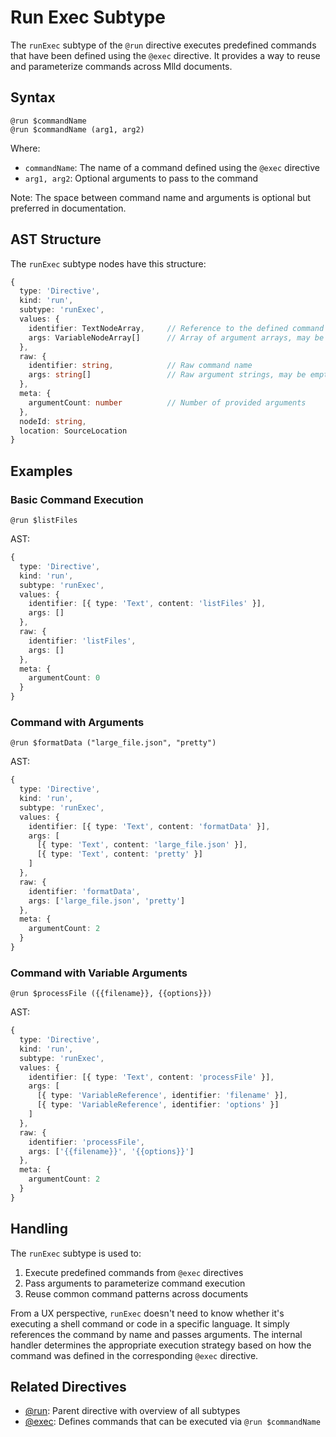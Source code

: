 # Run Exec Subtype

The `runExec` subtype of the `@run` directive executes predefined commands that have been defined using the `@exec` directive. It provides a way to reuse and parameterize commands across Mlld documents.

## Syntax

```mlld
@run $commandName
@run $commandName (arg1, arg2)
```

Where:
- `commandName`: The name of a command defined using the `@exec` directive
- `arg1, arg2`: Optional arguments to pass to the command

Note: The space between command name and arguments is optional but preferred in documentation.

## AST Structure

The `runExec` subtype nodes have this structure:

```typescript
{
  type: 'Directive',
  kind: 'run',
  subtype: 'runExec',
  values: {
    identifier: TextNodeArray,     // Reference to the defined command
    args: VariableNodeArray[]      // Array of argument arrays, may be empty
  },
  raw: {
    identifier: string,            // Raw command name
    args: string[]                 // Raw argument strings, may be empty array
  },
  meta: {
    argumentCount: number          // Number of provided arguments
  },
  nodeId: string,
  location: SourceLocation
}
```

## Examples

### Basic Command Execution

```mlld
@run $listFiles
```

AST:
```typescript
{
  type: 'Directive',
  kind: 'run',
  subtype: 'runExec',
  values: {
    identifier: [{ type: 'Text', content: 'listFiles' }],
    args: []
  },
  raw: {
    identifier: 'listFiles',
    args: []
  },
  meta: {
    argumentCount: 0
  }
}
```

### Command with Arguments

```mlld
@run $formatData ("large_file.json", "pretty")
```

AST:
```typescript
{
  type: 'Directive',
  kind: 'run',
  subtype: 'runExec',
  values: {
    identifier: [{ type: 'Text', content: 'formatData' }],
    args: [
      [{ type: 'Text', content: 'large_file.json' }],
      [{ type: 'Text', content: 'pretty' }]
    ]
  },
  raw: {
    identifier: 'formatData',
    args: ['large_file.json', 'pretty']
  },
  meta: {
    argumentCount: 2
  }
}
```

### Command with Variable Arguments

```mlld
@run $processFile ({{filename}}, {{options}})
```

AST:
```typescript
{
  type: 'Directive',
  kind: 'run',
  subtype: 'runExec',
  values: {
    identifier: [{ type: 'Text', content: 'processFile' }],
    args: [
      [{ type: 'VariableReference', identifier: 'filename' }],
      [{ type: 'VariableReference', identifier: 'options' }]
    ]
  },
  raw: {
    identifier: 'processFile',
    args: ['{{filename}}', '{{options}}']
  },
  meta: {
    argumentCount: 2
  }
}
```

## Handling

The `runExec` subtype is used to:

1. Execute predefined commands from `@exec` directives
2. Pass arguments to parameterize command execution
3. Reuse common command patterns across documents

From a UX perspective, `runExec` doesn't need to know whether it's executing a shell command or code in a specific language. It simply references the command by name and passes arguments. The internal handler determines the appropriate execution strategy based on how the command was defined in the corresponding `@exec` directive.

## Related Directives

- [@run](./run.md): Parent directive with overview of all subtypes
- [@exec](./exec.md): Defines commands that can be executed via `@run $commandName`